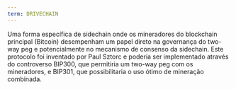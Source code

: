 ```yaml
---
term: DRIVECHAIN
---
```


Uma forma específica de sidechain onde os mineradores do blockchain principal (Bitcoin) desempenham um papel direto na governança do two-way peg e potencialmente no mecanismo de consenso da sidechain. Este protocolo foi inventado por Paul Sztorc e poderia ser implementado através do controverso BIP300, que permitiria um two-way peg com os mineradores, e BIP301, que possibilitaria o uso ótimo de mineração combinada.
